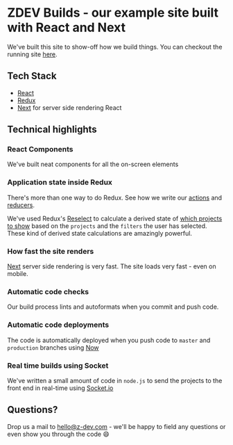 # ZDEV Builds - our example site built with React and Next

We've built this site to show-off how we build things. You can checkout the running site [here](https://builds.z-dev.com).

## Tech Stack

* [React](https://reactjs.org/)
* [Redux](https://redux.js.org/)
* [Next](https://nextjs.org/) for server side rendering React

## Technical highlights

### React Components

We've built neat components for all the on-screen elements

### Application state inside Redux

There's more than one way to do Redux. See how we write our [actions](redux/actions) and [reducers](redux/reducers).

We've used Redux's [Reselect](https://github.com/reduxjs/reselect) to calculate a derived state of [which projects to show](redux/selectors/projects.js) based on the `projects` and the `filters` the user has selected. These kind of derived state calculations are amazingly powerful.

### How fast the site renders

[Next](https://nextjs.org/) server side rendering is very fast. The site loads very fast - even on mobile.

### Automatic code checks

Our build process lints and autoformats when you commit and push code.


### Automatic code deployments

The code is automatically deployed when you push code to `master` and `production` branches using [Now](https://zeit.co/now)

### Real time builds using Socket

We've written a small amount of code in `node.js` to send the projects to the front end in real-time using [Socket.io](https://socket.io/)

## Questions?

Drop us a mail to hello@z-dev.com - we'll be happy to field any questions or even show you through the code :smile:
